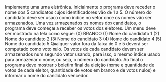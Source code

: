 Implemente uma urna eletrônica. Inicialmente o programa deve receder o nome dos 5
candidatos cujos identificadores vão de 1 a 5. O número do candidato deve ser usado como
índice no vetor onde os nomes vão ser armazenados. Uma vez armazenados os nomes dos
candidatos, o programa deve começar a receber os votos dos eleitores. Um menu deve ser
mostrado na tela como segue:
(0) BRANCO
(1) Nome do candidato 1
(2) Nome do candidato 2
(3) Nome do candidato 3
(4) Nome do candidato 4
(5) Nome do candidato 5
Qualquer valor fora da faixa de 0 e 5 deverá ser computado como voto nulo. Os votos de cada
candidato devem ser armazenados num segundo vetor usando, para isso, o mesmo índice usado
para armazenar o nome, ou seja, o número do candidato.
Ao final o programa deve mostrar o boletim final da eleição (nome e quantidade de votos de
cada eleitor, quantidade de votos em branco e de votos nulos) e informar o nome do candidato
vencedor.
